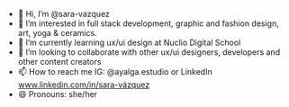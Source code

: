 - 👋 Hi, I’m @sara-vazquez
- 👀 I’m interested in full stack development, graphic and fashion design, art, yoga & ceramics. 
- 🌱 I’m currently learning ux/ui design at Nuclio Digital School
- 💞️ I’m looking to collaborate with other ux/ui designers, developers and other content creators
- 📫 How to reach me IG: @ayalga.estudio or LinkedIn www.linkedin.com/in/sara-vázquez
- 😄 Pronouns: she/her
